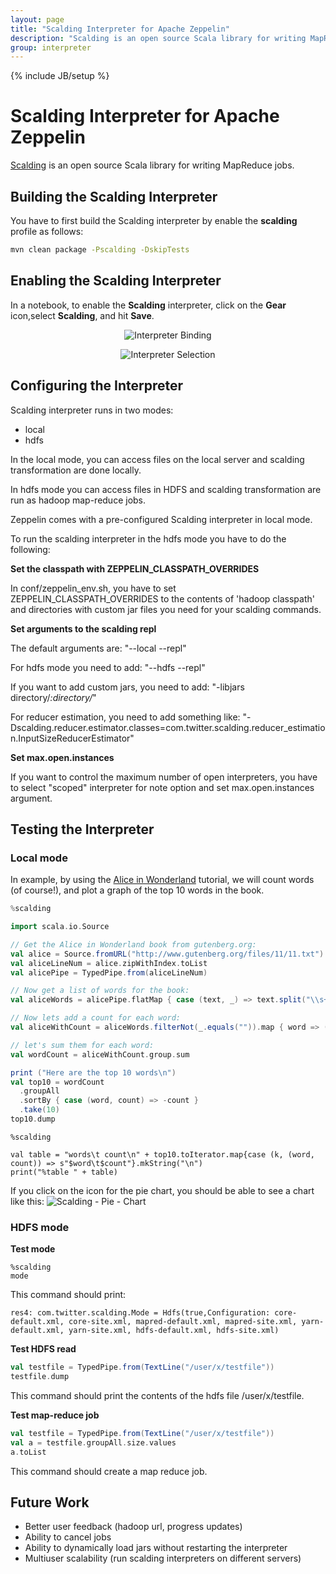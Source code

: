 ```yaml
---
layout: page
title: "Scalding Interpreter for Apache Zeppelin"
description: "Scalding is an open source Scala library for writing MapReduce jobs."
group: interpreter
---
```

<!--
Licensed under the Apache License, Version 2.0 (the "License");
you may not use this file except in compliance with the License.
You may obtain a copy of the License at

http://www.apache.org/licenses/LICENSE-2.0

Unless required by applicable law or agreed to in writing, software
distributed under the License is distributed on an "AS IS" BASIS,
WITHOUT WARRANTIES OR CONDITIONS OF ANY KIND, either express or implied.
See the License for the specific language governing permissions and
limitations under the License.
-->
{% include JB/setup %}

# Scalding Interpreter for Apache Zeppelin

<div id="toc"></div>

[Scalding](https://github.com/twitter/scalding) is an open source Scala library for writing MapReduce jobs.

## Building the Scalding Interpreter
You have to first build the Scalding interpreter by enable the **scalding** profile as follows:

```bash
mvn clean package -Pscalding -DskipTests
```

## Enabling the Scalding Interpreter
In a notebook, to enable the **Scalding** interpreter, click on the **Gear** icon,select **Scalding**, and hit **Save**.

<center>

![Interpreter Binding]({{BASE_PATH}}/assets/themes/zeppelin/img/docs-img/scalding-InterpreterBinding.png)

![Interpreter Selection]({{BASE_PATH}}/assets/themes/zeppelin/img/docs-img/scalding-InterpreterSelection.png)

</center>

## Configuring the Interpreter

Scalding interpreter runs in two modes:

* local
* hdfs

In the local mode, you can access files on the local server and scalding transformation are done locally.

In hdfs mode you can access files in HDFS and scalding transformation are run as hadoop map-reduce jobs.

Zeppelin comes with a pre-configured Scalding interpreter in local mode.

To run the scalding interpreter in the hdfs mode you have to do the following:

**Set the classpath with ZEPPELIN\_CLASSPATH\_OVERRIDES**

In conf/zeppelin_env.sh, you have to set
ZEPPELIN_CLASSPATH_OVERRIDES to the contents of 'hadoop classpath'
and directories with custom jar files you need for your scalding commands.

**Set arguments to the scalding repl**

The default arguments are: "--local --repl"

For hdfs mode you need to add: "--hdfs --repl"

If you want to add custom jars, you need to add:
"-libjars directory/*:directory/*"

For reducer estimation, you need to add something like:
"-Dscalding.reducer.estimator.classes=com.twitter.scalding.reducer_estimation.InputSizeReducerEstimator"

**Set max.open.instances**

If you want to control the maximum number of open interpreters, you have to select "scoped" interpreter for note
option and set max.open.instances argument.

## Testing the Interpreter

### Local mode

In example, by using the [Alice in Wonderland](https://gist.github.com/johnynek/a47699caa62f4f38a3e2) tutorial, 
we will count words (of course!), and plot a graph of the top 10 words in the book.

```scala
%scalding

import scala.io.Source

// Get the Alice in Wonderland book from gutenberg.org:
val alice = Source.fromURL("http://www.gutenberg.org/files/11/11.txt").getLines
val aliceLineNum = alice.zipWithIndex.toList
val alicePipe = TypedPipe.from(aliceLineNum)

// Now get a list of words for the book:
val aliceWords = alicePipe.flatMap { case (text, _) => text.split("\\s+").toList }

// Now lets add a count for each word:
val aliceWithCount = aliceWords.filterNot(_.equals("")).map { word => (word, 1L) }

// let's sum them for each word:
val wordCount = aliceWithCount.group.sum

print ("Here are the top 10 words\n")
val top10 = wordCount
  .groupAll
  .sortBy { case (word, count) => -count }
  .take(10)
top10.dump

```
```
%scalding

val table = "words\t count\n" + top10.toIterator.map{case (k, (word, count)) => s"$word\t$count"}.mkString("\n")
print("%table " + table)

```

If you click on the icon for the pie chart, you should be able to see a chart like this:
![Scalding - Pie - Chart]({{BASE_PATH}}/assets/themes/zeppelin/img/docs-img/scalding-pie.png)


### HDFS mode

**Test mode**

```
%scalding
mode
```
This command should print:

```
res4: com.twitter.scalding.Mode = Hdfs(true,Configuration: core-default.xml, core-site.xml, mapred-default.xml, mapred-site.xml, yarn-default.xml, yarn-site.xml, hdfs-default.xml, hdfs-site.xml)
```


**Test HDFS read**

```scala
val testfile = TypedPipe.from(TextLine("/user/x/testfile"))
testfile.dump
```

This command should print the contents of the hdfs file /user/x/testfile.

**Test map-reduce job**

```scala
val testfile = TypedPipe.from(TextLine("/user/x/testfile"))
val a = testfile.groupAll.size.values
a.toList

```

This command should create a map reduce job.

## Future Work
* Better user feedback (hadoop url, progress updates)
* Ability to cancel jobs
* Ability to dynamically load jars without restarting the interpreter
* Multiuser scalability (run scalding interpreters on different servers)
